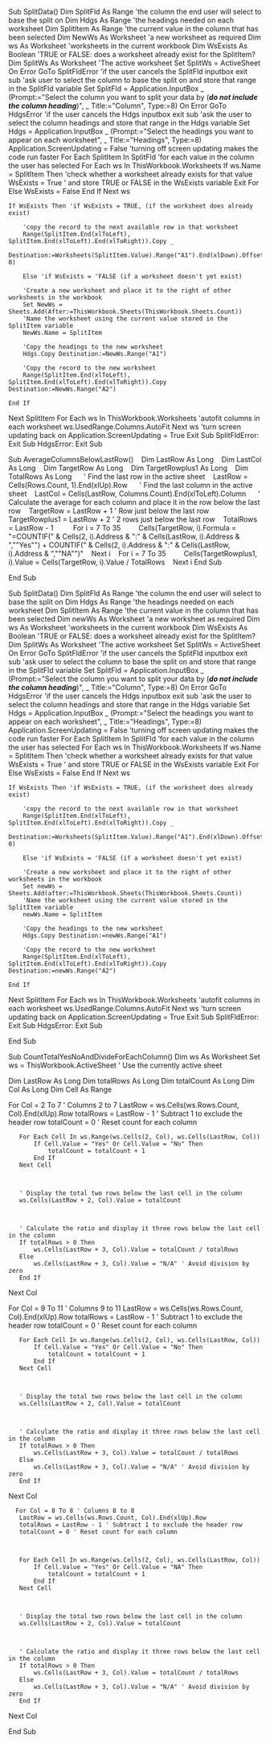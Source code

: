 Sub SplitData()
Dim SplitFld As Range 'the column the end user will select to base the split on
Dim Hdgs As Range 'the headings needed on each worksheet
Dim SplitItem As Range 'the current value in the column that has been selected
Dim NewWs As Worksheet 'a new worksheet as required
Dim ws As Worksheet 'worksheets in the current workbook
Dim WsExists As Boolean 'TRUE or FALSE: does a worksheet already exist for the SplitItem?
Dim SplitWs As Worksheet 'The active worksheet
Set SplitWs = ActiveSheet
On Error GoTo SplitFldError 'if the user cancels the SplitFld inputbox exit sub
'ask user to select the column to base the split on and store that range in the SplitFld variable
Set SplitFld = Application.InputBox _
(Prompt:="Select the column you want to split your data by (***do not include the column heading***)", _
Title:="Column", Type:=8)
On Error GoTo HdgsError 'if the user cancels the Hdgs inputbox exit sub
'ask the user to select the column headings and store that range in the Hdgs variable
Set Hdgs = Application.InputBox _
(Prompt:="Select the headings you want to appear on each worksheet", _
Title:="Headings", Type:=8)
Application.ScreenUpdating = False 'turning off screen updating makes the code run faster
For Each SplitItem In SplitFld 'for each value in the column the user has selected
    For Each ws In ThisWorkbook.Worksheets
        If ws.Name = SplitItem Then 'check whether a worksheet already exists for that value
            WsExists = True ' and store TRUE or FALSE in the WsExists variable
            Exit For
        Else
            WsExists = False
        End If
    Next ws
    
    
    If WsExists Then 'if WsExists = TRUE, (if the worksheet does already exist)
    
        'copy the record to the next available row in that worksheet
        Range(SplitItem.End(xlToLeft), SplitItem.End(xlToLeft).End(xlToRight)).Copy _
        Destination:=Worksheets(SplitItem.Value).Range("A1").End(xlDown).Offset(1, 0)
    
        Else 'if WsExists = 'FALSE (if a worksheet doesn't yet exist)
        
        'Create a new worksheet and place it to the right of other worksheets in the workbook
        Set NewWs = Sheets.Add(After:=ThisWorkbook.Sheets(ThisWorkbook.Sheets.Count))
        'Name the worksheet using the current value stored in the SplitItem variable
        NewWs.Name = SplitItem
        
        'Copy the headings to the new worksheet
        Hdgs.Copy Destination:=NewWs.Range("A1")
        
        'Copy the record to the new worksheet
        Range(SplitItem.End(xlToLeft), SplitItem.End(xlToLeft).End(xlToRight)).Copy Destination:=NewWs.Range("A2")
        
    End If
Next SplitItem
For Each ws In ThisWorkbook.Worksheets 'autofit columns in each worksheet
    ws.UsedRange.Columns.AutoFit
Next ws
'turn screen updating back on
Application.ScreenUpdating = True
Exit Sub
SplitFldError:
Exit Sub
HdgsError:
Exit Sub


Sub AverageColumnsBelowLastRow()
   Dim LastRow As Long
   Dim LastCol As Long
   Dim TargetRow As Long
   Dim TargetRowplus1 As Long
   Dim TotalRows As Long
 
   ' Find the last row in the active sheet
   LastRow = Cells(Rows.Count, 1).End(xlUp).Row
 
   ' Find the last column in the active sheet
   LastCol = Cells(LastRow, Columns.Count).End(xlToLeft).Column
 
   ' Calculate the average for each column and place it in the row below the last row
   TargetRow = LastRow + 1 ' Row just below the last row
   TargetRowplus1 = LastRow + 2 ' 2 rows just below the last row
   TotalRows = LastRow - 1
   
 
   For i = 7 To 35
        Cells(TargetRow, i).Formula = "=COUNTIF(" & Cells(2, i).Address & ":" & Cells(LastRow, i).Address & ",""Yes"") + COUNTIF(" & Cells(2, i).Address & ":" & Cells(LastRow, i).Address & ",""NA"")"
   Next i
   For i = 7 To 35
        Cells(TargetRowplus1, i).Value = Cells(TargetRow, i).Value / TotalRows
   Next i
End Sub
    
End Sub



Sub SplitData()
Dim SplitFld As Range 'the column the end user will select to base the split on
Dim Hdgs As Range 'the headings needed on each worksheet
Dim SplitItem As Range 'the current value in the column that has been selected
Dim newWs As Worksheet 'a new worksheet as required
Dim ws As Worksheet 'worksheets in the current workbook
Dim WsExists As Boolean 'TRUE or FALSE: does a worksheet already exist for the SplitItem?
Dim SplitWs As Worksheet 'The active worksheet
Set SplitWs = ActiveSheet
On Error GoTo SplitFldError 'if the user cancels the SplitFld inputbox exit sub
'ask user to select the column to base the split on and store that range in the SplitFld variable
Set SplitFld = Application.InputBox _
(Prompt:="Select the column you want to split your data by (***do not include the column heading***)", _
Title:="Column", Type:=8)
On Error GoTo HdgsError 'if the user cancels the Hdgs inputbox exit sub
'ask the user to select the column headings and store that range in the Hdgs variable
Set Hdgs = Application.InputBox _
(Prompt:="Select the headings you want to appear on each worksheet", _
Title:="Headings", Type:=8)
Application.ScreenUpdating = False 'turning off screen updating makes the code run faster
For Each SplitItem In SplitFld 'for each value in the column the user has selected
    For Each ws In ThisWorkbook.Worksheets
        If ws.Name = SplitItem Then 'check whether a worksheet already exists for that value
            WsExists = True ' and store TRUE or FALSE in the WsExists variable
            Exit For
        Else
            WsExists = False
        End If
    Next ws
    
    
    If WsExists Then 'if WsExists = TRUE, (if the worksheet does already exist)
    
        'copy the record to the next available row in that worksheet
        Range(SplitItem.End(xlToLeft), SplitItem.End(xlToLeft).End(xlToRight)).Copy _
        Destination:=Worksheets(SplitItem.Value).Range("A1").End(xlDown).Offset(1, 0)
    
        Else 'if WsExists = 'FALSE (if a worksheet doesn't yet exist)
        
        'Create a new worksheet and place it to the right of other worksheets in the workbook
        Set newWs = Sheets.Add(after:=ThisWorkbook.Sheets(ThisWorkbook.Sheets.Count))
        'Name the worksheet using the current value stored in the SplitItem variable
        newWs.Name = SplitItem
        
        'Copy the headings to the new worksheet
        Hdgs.Copy Destination:=newWs.Range("A1")
        
        'Copy the record to the new worksheet
        Range(SplitItem.End(xlToLeft), SplitItem.End(xlToLeft).End(xlToRight)).Copy Destination:=newWs.Range("A2")
        
    End If
Next SplitItem
For Each ws In ThisWorkbook.Worksheets 'autofit columns in each worksheet
    ws.UsedRange.Columns.AutoFit
Next ws
'turn screen updating back on
Application.ScreenUpdating = True
Exit Sub
SplitFldError:
Exit Sub
HdgsError:
Exit Sub
    
End Sub



Sub CountTotalYesNoAndDivideForEachColumn()
   Dim ws As Worksheet
   Set ws = ThisWorkbook.ActiveSheet ' Use the currently active sheet

 

   Dim LastRow As Long
   Dim totalRows As Long
   Dim totalCount As Long
   Dim Col As Long
   Dim Cell As Range

 

   For Col = 2 To 7 ' Columns 2 to 7
       LastRow = ws.Cells(ws.Rows.Count, Col).End(xlUp).Row
       totalRows = LastRow - 1 ' Subtract 1 to exclude the header row
       totalCount = 0 ' Reset count for each column

 

       For Each Cell In ws.Range(ws.Cells(2, Col), ws.Cells(LastRow, Col))
           If Cell.Value = "Yes" Or Cell.Value = "No" Then
               totalCount = totalCount + 1
           End If
       Next Cell

 

       ' Display the total two rows below the last cell in the column
       ws.Cells(LastRow + 2, Col).Value = totalCount

 

       ' Calculate the ratio and display it three rows below the last cell in the column
       If totalRows > 0 Then
           ws.Cells(LastRow + 3, Col).Value = totalCount / totalRows
       Else
           ws.Cells(LastRow + 3, Col).Value = "N/A" ' Avoid division by zero
       End If
   Next Col

 

   For Col = 9 To 11 ' Columns 9 to 11
       LastRow = ws.Cells(ws.Rows.Count, Col).End(xlUp).Row
       totalRows = LastRow - 1 ' Subtract 1 to exclude the header row
       totalCount = 0 ' Reset count for each column

 

       For Each Cell In ws.Range(ws.Cells(2, Col), ws.Cells(LastRow, Col))
           If Cell.Value = "Yes" Or Cell.Value = "No" Then
               totalCount = totalCount + 1
           End If
       Next Cell

 

       ' Display the total two rows below the last cell in the column
       ws.Cells(LastRow + 2, Col).Value = totalCount

 

       ' Calculate the ratio and display it three rows below the last cell in the column
       If totalRows > 0 Then
           ws.Cells(LastRow + 3, Col).Value = totalCount / totalRows
       Else
           ws.Cells(LastRow + 3, Col).Value = "N/A" ' Avoid division by zero
       End If
   Next Col
   
      For Col = 8 To 8 ' Columns 8 to 8
       LastRow = ws.Cells(ws.Rows.Count, Col).End(xlUp).Row
       totalRows = LastRow - 1 ' Subtract 1 to exclude the header row
       totalCount = 0 ' Reset count for each column

 

       For Each Cell In ws.Range(ws.Cells(2, Col), ws.Cells(LastRow, Col))
           If Cell.Value = "Yes" Or Cell.Value = "NA" Then
               totalCount = totalCount + 1
           End If
       Next Cell

 

       ' Display the total two rows below the last cell in the column
       ws.Cells(LastRow + 2, Col).Value = totalCount

 

       ' Calculate the ratio and display it three rows below the last cell in the column
       If totalRows > 0 Then
           ws.Cells(LastRow + 3, Col).Value = totalCount / totalRows
       Else
           ws.Cells(LastRow + 3, Col).Value = "N/A" ' Avoid division by zero
       End If
   Next Col
   
End Sub
